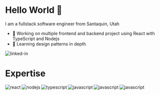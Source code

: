 # Hello World 👋
I am a fullstack software engineer from Santaquin, Utah

- 🔭 Working on multiple frontend and backend project using React with TypeScript and Nodejs
- 🌱 Learning design patterns in depth

[<img align="left" alt="linked-in" src="https://img.shields.io/badge/linkedin-%230077B5.svg?&style=for-the-badge&logo=linkedin&logoColor=white"/>](https://www.linkedin.com/in/joshua-reed) <br>

# Expertise

<img align="left" alt="react" src="https://img.shields.io/badge/react%20-%2320232a.svg?&style=for-the-badge&logo=react&logoColor=%2361DAFB" />
<img align="left" alt="nodejs" src="https://img.shields.io/badge/node.js%20-%2343853D.svg?&style=for-the-badge&logo=node.js&logoColor=white" />
<img align="left" alt="typescript" src="https://img.shields.io/badge/TypeScript%20-%23232F3E?logo=TypeScript&logoColor=blue&style=for-the-badge" />
<img align="left" alt="javascript" src="https://img.shields.io/badge/JavaScript%20-%23232F3E?logo=JavaScript&logoColor=white&style=for-the-badge" />
<img align="left" alt="javascript" src="https://img.shields.io/badge/Nest.js%20-%23232F3E?logo=NestJS&logoColor=white&style=for-the-badge" />
<img align="left" alt="javascript" src="https://img.shields.io/badge/Jest%20-%23232F3E?logo=Jest&logoColor=white&style=for-the-badge" />
